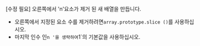 [수정 필요]
오른쪽에서 'n'요소가 제거 된 새 배열을 만듭니다.

- 오른쪽에서 지정된 요소 수를 제거하려면`array.prototype.slice ()`를 사용하십시오.
- 마지막 인수 인`n '을 생략하여`1`의 기본값을 사용하십시오.